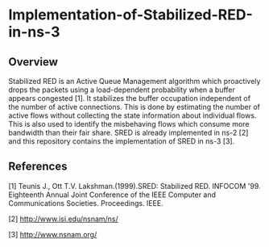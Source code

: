 # Implementation-of-Stabilized-RED-in-ns-3
## Overview 
Stabilized RED is an Active Queue Management algorithm which proactively drops the packets using a load-dependent probability when a buffer appears congested [1]. It stabilizes the buffer occupation independent of the number of active connections. This is done by estimating the number of active flows without collecting the state information about individual flows. This is also used to identify the misbehaving flows which consume more bandwidth than their fair share. SRED is already implemented in ns-2 [2] and this repository contains the implementation of SRED in ns-3 [3]. 
## References
[1] Teunis J., Ott T.V. Lakshman.(1999).SRED: Stabilized RED. INFOCOM '99. Eighteenth Annual Joint Conference of the IEEE Computer and Communications Societies. Proceedings. IEEE.

[2] http://www.isi.edu/nsnam/ns/

[3] http://www.nsnam.org/
